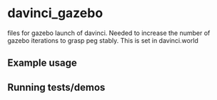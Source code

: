 # davinci_gazebo

files for gazebo launch of davinci.  Needed to increase the number of gazebo iterations to 
grasp peg stably.  This is set in davinci.world

## Example usage

## Running tests/demos
    

